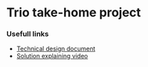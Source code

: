 # Trio take-home project

### Usefull links
- [Technical design document](https://docs.google.com/document/d/15yyKAjPyH252nBDDCV89t2AHQcJ957OEc_uLn8wkSU8/edit?usp=sharing)
- [Solution explaining video]()
